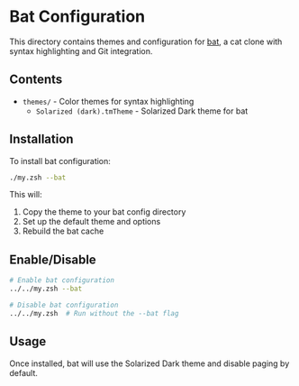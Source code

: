 # Bat Configuration

This directory contains themes and configuration for [bat](https://github.com/sharkdp/bat), a cat clone with syntax highlighting and Git integration.

## Contents

- `themes/` - Color themes for syntax highlighting
  - `Solarized (dark).tmTheme` - Solarized Dark theme for bat

## Installation

To install bat configuration:

```bash
./my.zsh --bat
```

This will:

1. Copy the theme to your bat config directory
2. Set up the default theme and options
3. Rebuild the bat cache

## Enable/Disable

```zsh
# Enable bat configuration
../../my.zsh --bat

# Disable bat configuration
../../my.zsh  # Run without the --bat flag
```

## Usage

Once installed, bat will use the Solarized Dark theme and disable paging by default.
